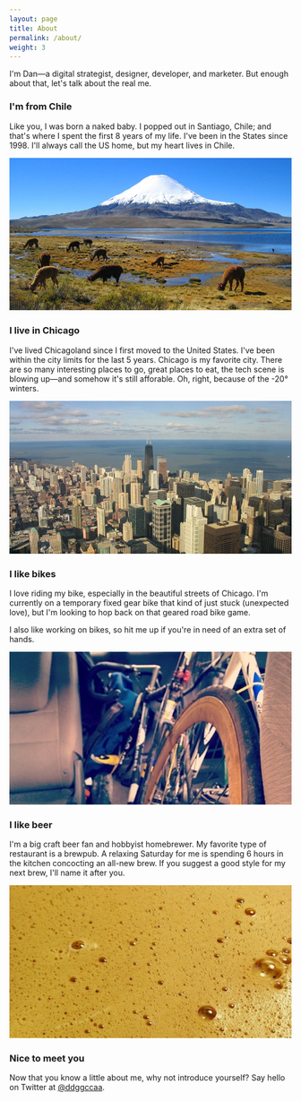 ```yaml
---
layout: page
title: About
permalink: /about/
weight: 3
---
```


I'm Dan—a digital strategist, designer, developer, and marketer. But enough about that, let's talk about the real me.

### **I'm from Chile**

Like you, I was born a naked baby. I popped out in Santiago, Chile; and that's where I spent the first 8 years of my life. I've been in the States since 1998. I'll always call the US home, but my heart lives in Chile.

<img class="img-block" src="/assets/img/chile.jpg">


### **I live in Chicago**

I've lived Chicagoland since I first moved to the United States. I've been within the city limits for the last 5 years. Chicago is my favorite city. There are so many interesting places to go, great places to eat, the tech scene is blowing up—and somehow it's still afforable. Oh, right, because of the -20° winters.

<img class="img-block" src="/assets/img/chicago.jpg">

### **I like bikes**

I love riding my bike, especially in the beautiful streets of Chicago. I'm currently on a temporary fixed gear bike that kind of just stuck (unexpected <span class="love">love</span>), but I'm looking to hop back on that geared road bike game.

I also like working on bikes, so hit me up if you're in need of an extra set of hands.

<img class="img-block" src="/assets/img/my_bike.jpg">

### **I like beer**

I'm a big craft beer fan and hobbyist homebrewer. My favorite type of restaurant is a brewpub. A relaxing Saturday for me is spending 6 hours in the kitchen concocting an all-new brew. If you suggest a good style for my next brew, I'll name it after you.

<img class="img-block" src="/assets/img/beer_suds.jpg">

### **Nice to meet you**

Now that you know a little about me, why not introduce yourself? Say hello on Twitter at [@ddggccaa](https://twitter.com/ddggccaa/).